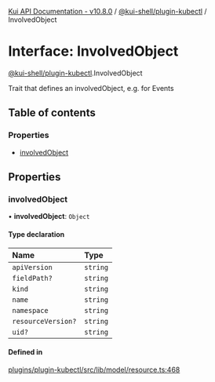 [Kui API Documentation - v10.8.0](../README.md) / [@kui-shell/plugin-kubectl](../modules/kui_shell_plugin_kubectl.md) / InvolvedObject

# Interface: InvolvedObject

[@kui-shell/plugin-kubectl](../modules/kui_shell_plugin_kubectl.md).InvolvedObject

Trait that defines an involvedObject, e.g. for Events

## Table of contents

### Properties

- [involvedObject](kui_shell_plugin_kubectl.InvolvedObject.md#involvedobject)

## Properties

### involvedObject

• **involvedObject**: `Object`

#### Type declaration

| Name               | Type     |
| :----------------- | :------- |
| `apiVersion`       | `string` |
| `fieldPath?`       | `string` |
| `kind`             | `string` |
| `name`             | `string` |
| `namespace`        | `string` |
| `resourceVersion?` | `string` |
| `uid?`             | `string` |

#### Defined in

[plugins/plugin-kubectl/src/lib/model/resource.ts:468](https://github.com/mra-ruiz/kui/blob/76908b178/plugins/plugin-kubectl/src/lib/model/resource.ts#L468)
